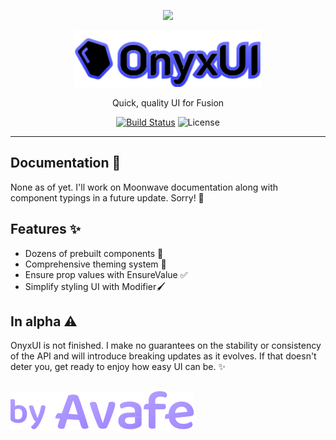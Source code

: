 <p align="center">
  <a href="https://discord.gg/fyeYey62Dm"><img src="https://dcbadge.vercel.app/api/server/fyeYey62Dm"></img></a>
</p>

<p align="center">
  <a href="https://avafe.me/OnyxUI">
    <picture>
      <source media="(prefers-color-scheme: dark)" srcset="/gh-assets/logo.svg"></source>
      <source media="(prefers-color-scheme: light)" srcset="/gh-assets/logo.svg"></source>
      <img alt="OnyxUI" src="/gh-assets/logo.svg" height="90"></img>
    </picture>
  </a>
</p>

<p align="center">
  Quick, quality UI for Fusion
</p>

<p align="center">
  <a href="https://github.com/imavafe/OnyxUI/actions"><img src="https://img.shields.io/github/actions/workflow/status/imavafe/OnyxUI/ci.yaml?branch=main" alt="Build Status"></a>
  <img title="MIT licensed" alt="License" src="https://img.shields.io/github/license/ImAvafe/OnyxUI"></img>
</p>

---

## Documentation 📄

None as of yet. I'll work on Moonwave documentation along with component typings in a future update. Sorry! 😬

## Features ✨

- Dozens of prebuilt components 🧩
- Comprehensive theming system 🎨
- Ensure prop values with EnsureValue ✅
- Simplify styling UI with Modifier🖌️

## In alpha ⚠️

OnyxUI is not finished. I make no guarantees on the stability or consistency of the  API and will introduce  breaking updates as it evolves. If that doesn't deter you, get ready to enjoy how easy UI can be. ✨

##

[![By Avafe](/gh-assets/watermark.svg)](https://avafe.me)